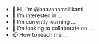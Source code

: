 - 👋 Hi, I’m @bhavanamallikanti
- 👀 I’m interested in ...
- 🌱 I’m currently learning ...
- 💞️ I’m looking to collaborate on ...
- 📫 How to reach me ...

<!---
bhavanamallikanti/bhavanamallikanti is a ✨ special ✨ repository because its `README.md` (this file) appears on your GitHub profile.
You can click the Preview link to take a look at your changes.
--->
